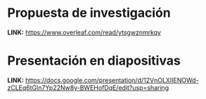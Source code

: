 # Propuesta de investigación 
**LINK:** https://www.overleaf.com/read/ytsgwznmrkqy

# Presentación en diapositivas 
**LINK:**  https://docs.google.com/presentation/d/12VnOLXIIENOWd-zCLEq6tGln7Yp22Nw8y-BWEHofDqE/edit?usp=sharing


